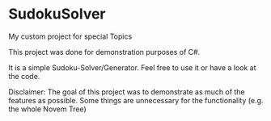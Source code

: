 # SudokuSolver
My custom project for special Topics

This project was done for demonstration purposes of C#.

It is a simple Sudoku-Solver/Generator. Feel free to use it or have a look at the code.

Disclaimer: The goal of this project was to demonstrate as much of the features as possible. Some things are unnecessary for the functionality (e.g. the whole Novem Tree)
